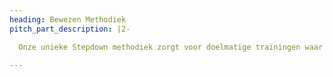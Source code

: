 ```yaml
---
heading: Bewezen Methodiek
pitch_part_description: |2-

  Onze unieke Stepdown methodiek zorgt voor doelmatige trainingen waar de fundering wordt gelegd voor jouw development carrière.

---
```

